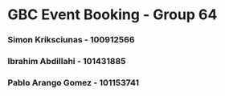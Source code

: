 # GBC Event Booking - Group 64

### Simon Kriksciunas - 100912566
### Ibrahim Abdillahi - 101431885
### Pablo Arango Gomez - 101153741
